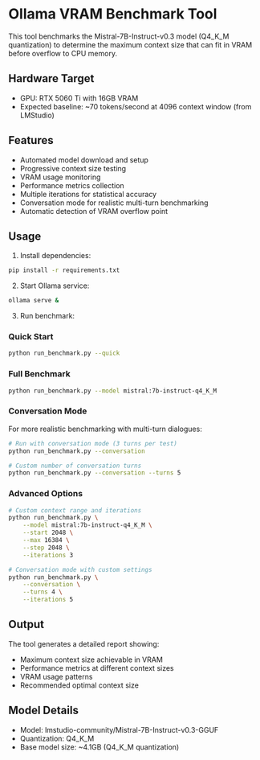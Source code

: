 # Ollama VRAM Benchmark Tool

This tool benchmarks the Mistral-7B-Instruct-v0.3 model (Q4_K_M quantization) to determine the maximum context size that can fit in VRAM before overflow to CPU memory.

## Hardware Target
- GPU: RTX 5060 Ti with 16GB VRAM
- Expected baseline: ~70 tokens/second at 4096 context window (from LMStudio)

## Features
- Automated model download and setup
- Progressive context size testing
- VRAM usage monitoring
- Performance metrics collection
- Multiple iterations for statistical accuracy
- Conversation mode for realistic multi-turn benchmarking
- Automatic detection of VRAM overflow point

## Usage

1. Install dependencies:
```bash
pip install -r requirements.txt
```

2. Start Ollama service:
```bash
ollama serve &
```

3. Run benchmark:

### Quick Start
```bash
python run_benchmark.py --quick
```

### Full Benchmark
```bash
python run_benchmark.py --model mistral:7b-instruct-q4_K_M
```

### Conversation Mode
For more realistic benchmarking with multi-turn dialogues:
```bash
# Run with conversation mode (3 turns per test)
python run_benchmark.py --conversation

# Custom number of conversation turns
python run_benchmark.py --conversation --turns 5
```

### Advanced Options
```bash
# Custom context range and iterations
python run_benchmark.py \
    --model mistral:7b-instruct-q4_K_M \
    --start 2048 \
    --max 16384 \
    --step 2048 \
    --iterations 3

# Conversation mode with custom settings
python run_benchmark.py \
    --conversation \
    --turns 4 \
    --iterations 5
```

## Output
The tool generates a detailed report showing:
- Maximum context size achievable in VRAM
- Performance metrics at different context sizes
- VRAM usage patterns
- Recommended optimal context size

## Model Details
- Model: lmstudio-community/Mistral-7B-Instruct-v0.3-GGUF
- Quantization: Q4_K_M
- Base model size: ~4.1GB (Q4_K_M quantization)

